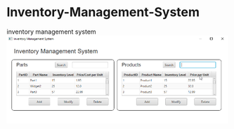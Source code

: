 # Inventory-Management-System
inventory management system
![inventory management system screenshot](IMS.png)
